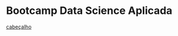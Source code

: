 # Bootcamp Data Science Aplicada

[cabeçalho](https://raw.github.com/GabrielMedeiros32/Bootcamp_Data_Science/blob/d2649aa0ff5095afd6a707753d8ab31d3e8cfda7/Outros/banner.png)
